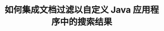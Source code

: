 ---
############################# Static ############################
layout: "auto-gen-gist"
draft: false
path: "zh/search/java/filters/xltx/"
otherformats: PDF DOC DOT DOCX DOCM DOTX DOTM TXT ODT OTT RTF XLS XLT XLSX XLSM XLSB XLTM XLA XLAM ODS OTS CSV TSV XML PPT PPS POT PPTX PPTM POTX POTM PPSX PPSM ODP PST OST EML EMLX MSG ONE ZIP XHTML MHTML MD CHM EPUB  FB2 

############################# Head ############################
head_title: "通过 Java API 在搜索结果中集成 XLTX 文档过滤？"
head_description: "GroupDocs.Search Java API 帮助软件开发人员添加 XLTX 文档搜索功能并应用文档过滤以通过 Java API 自定义搜索结果。"

############################# Header ############################
title: "如何集成文档过滤以自定义 Java 应用程序中的搜索结果"
description: "GroupDocs.Search Java API 允许程序员集成高级 XLTX 文档搜索功能，并通过在其 Java 应用程序中设置文档过滤来自定义搜索结果。"

######################### Download Button #######################
button:
    enable: true

############################# About ############################
about:
    enable: true
    title: "如何集成文档过滤以自定义 Java 应用程序中的搜索结果"
    content: |
       文档过滤是一项非常有用的活动，它使软件应用程序能够根据用户在索引文档文本中输入的相关单词序列来搜索和检索文档。过滤器包含一组规则，这些规则定义了用于选择记录的标准。文档过滤使用户能够将他们的搜索限制在特定部分或特定文档类型，以及浏览结果并找到他们正在寻找的内容。 GroupDocs.Search for Java 是功能丰富的高性能文档索引和搜索 API，使软件开发人员能够创建可以实现文本索引和搜索一些最流行的文档文件格式的应用程序。它完全支持各种文档类型，如 PDF、HTML、Outlook 电子邮件、Microsoft Office Word、Excel 工作表、PowerPoint 演示文稿、Outlook MSG、PST 等。有多种过滤器可供用户自定义搜索结果，例如文件路径过滤器、文件扩展名过滤器、属性过滤器等等。

############################# content ############################
steps:
    enable: true
    block:
    - title_left: "在通过 Java 搜索 XLTX 文档时应用文档过滤器"
      content_left: |
       GroupDocs.Search Java API 帮助软件开发人员使用 Java API 创建具有搜索功能的强大应用程序。 下面的 Java 代码示例展示了如何应用文档过滤器来搜索各种类型的文档，只需几行代码。

      title_right: "搜索 XLTX 文档中的文档过滤器设置"
      content_right: |
       * 首先，您需要指定索引文件夹和文档文件夹的路径。
       * 通过调用 [Index](https://apireference.groupdocs.com/search/java/com.groupdocs.search/Index#Index(java.lang.String)) 类的实例在指定文件夹中创建索引
       * 通过调用 [add](https://apireference.groupdocs.com/search/java/com.groupdocs.search/Index#add(java.lang.String)) 方法从指定文件夹索引文档
       * 通过调用 [earchOptions](https://apireference.groupdocs.com/search/java/com.groupdocs.search.options/SearchOptions) 类创建搜索选项对象
       * 通过调用 [setSearchDocumentFilter](https://apireference.groupdocs.com/search/java/com.groupdocs.search.options/SearchOptions#setSearchDocumentFilter(com.groupdocs.search.options.ISearchDocumentFilter)) 方法设置文档过滤器
       * 开始搜索并显示文本文档（如果找到）
        
      gisthash: "6ad4038623777576484491239ce17125"
      gistfile: "set_document_filter_in_search_java.java"

    - title_left: "组合搜索文档过滤器以通过 Java 创建复合过滤器"
      content_left: |
        GroupDocs.Search for Java 允许软件程序员添加高级搜索功能并在其 Java 应用程序内应用自定义过滤器进行文档搜索。 用户可以通过组合各种类型的搜索过滤器来创建复合过滤器。 以下 Java 代码演示了如何使用布尔运算符 AND、OR、NOT 等组合搜索文档过滤器以创建复合过滤器，只需几行代码。

      title_right: "创建复合过滤器以搜索 XLTX 文件"
      content_right: |
       * 首先，您需要指定索引文件夹和文档文件夹的路径。
       * 创建一个 AND 复合过滤器，返回所有在其完整路径中包含单词“Einstein”的 FB2 和 EPUB 文档
       * 通过调用 [SearchDocumentFilter](https://apireference.groupdocs.com/search/java/com.groupdocs.search.options/SearchOptions#setSearchDocumentFilter(com.groupdocs.search.options.ISearchDocumentFilter)) 创建 filter1
       * 通过调用 [SearchDocumentFilter](https://apireference.groupdocs.com/search/java/com.groupdocs.search.options/SearchOptions#setSearchDocumentFilter(com.groupdocs.search.options.ISearchDocumentFilter)) 创建 filter2
       * 通过调用 [createAnd](https://apireference.groupdocs.com/search/java/com.groupdocs.search/SearchDocumentFilter#createAnd(com.groupdocs.search.options.ISearchDocumentFilter...)) 方法组合过滤器
       * 创建一个 OR 复合过滤器，返回所有 DOC、DOCX、PDF 和所有在其完整路径中包含单词 Einstein 的文档
       * 通过调用 [SearchDocumentFilter](https://apireference.groupdocs.com/search/java/com.groupdocs.search.options/SearchOptions#setSearchDocumentFilter(com.groupdocs.search.options.ISearchDocumentFilter)) 创建 filter3
       * 通过调用 [SearchDocumentFilter](https://apireference.groupdocs.com/search/java/com.groupdocs.search.options/SearchOptions#setSearchDocumentFilter(com.groupdocs.search.options.ISearchDocumentFilter)) 创建 filter4
       * 通过调用 [createOr](https://apireference.groupdocs.com/search/java/com.groupdocs.search/SearchDocumentFilter#createOr(com.groupdocs.search.options.ISearchDocumentFilter...)) 方法组合过滤器
       * 创建一个过滤器，返回除 TXT 文档之外的所有找到的文档
       * 通过调用 [SearchDocumentFilter](https://apireference.groupdocs.com/search/java/com.groupdocs.search.options/SearchOptions#setSearchDocumentFilter(com.groupdocs.search.options.ISearchDocumentFilter)) 创建 filter4
       * Appy 不通过调用 [createNot](https://apireference.groupdocs.com/search/java/com.groupdocs.search/SearchDocumentFilter#createNot(com.groupdocs.search.options.ISearchDocumentFilter)) 方法进行过滤

      gisthash: "db9ab9384dcacb90c5bbdad98a2d2cba"
      gistfile: "combine_document_filter_in_search_java.java"
      
    - title_left: "系统要求"
      content_left: |
       所有主要平台和操作系统都支持 GroupDocs.Search for Java。 如需完整的系统要求指南，请在执行以下代码之前访问 [系统要求](https://docs.groupdocs.com/search/java/system-requirements/)，请确保您已安装以下先决条件 系统：
        * 操作系统：Microsoft Windows、Linux、MacOS
        * Java 版本支持：J2SE 7.0 (1.7)、J2SE 8.0 (1.8) 或以上
        * 获取最新版本的 GroupDocs.Search for Java APIs from GroupDocs [Repository](https://repository.groupdocs.com/repo/com/groupdocs/groupdocs-search/)
        
      title_right: "为什么使用 GroupDocs.Search"
      content_right: |
        * 在内存和磁盘上创建搜索索引。
        * 从文件、流或结构索引的能力。
        *受密码保护的文档索引支持。
        * 支持合并多个索引。
        * 在搜索索引期间过滤文档。
        * 搜索期间的拼写检查支持。
        * 完全支持混合字符
        * 将不同类型的搜索组合到一个搜索查询中。
        * 简单的单词和正则表达式搜索支持
        * 完全支持搜索查询中的别名替换。

demos:
    enable: true
        

more_formats:
    enable: true


back_to_top:
    enable: true
---
